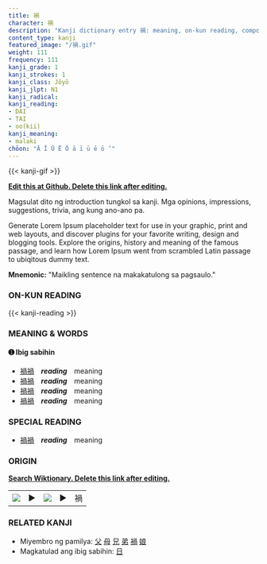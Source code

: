 ```yaml
---
title: 禍
character: 禍
description: "Kanji dictionary entry 禍: meaning, on-kun reading, compounds, origin, related kanji"
content_type: kanji
featured_image: "/禍.gif"
weight: 111
frequency: 111
kanji_grade: 1
kanji_strokes: 1
kanji_class: Jōyō
kanji_jlpt: N1
kanji_radical: 
kanji_reading: 
- DAI
- TAI
- oo(kii)
kanji_meaning:
- malaki
chōon: "Ā Ī Ū Ē Ō ā ī ū ē ō ’"
---
```

[//]: # (Don't edit the line below. Kanji animated GIF code is automatically generated.)
{{< kanji-gif >}}

[//]: # (Edit below this line.)

**[Edit this at Github. Delete this link after editing.](https://github.com/tim0g/tim/tree/main/content/kanji/禍/index.md)**

Magsulat dito ng introduction tungkol sa kanji. Mga opinions, impressions, suggestions, trivia, ang kung ano-ano pa.

Generate Lorem Ipsum placeholder text for use in your graphic, print and web layouts, and discover plugins for your favorite writing, design and blogging tools. Explore the origins, history and meaning of the famous passage, and learn how Lorem Ipsum went from scrambled Latin passage to ubiqitous dummy text.
 
**Mnemonic:** "Maikling sentence na makakatulong sa pagsaulo."

### ON-KUN READING

[//]: # (Don't edit the line below. ON-KUN READING code is automatically generated.)
{{< kanji-reading >}}

### MEANING & WORDS

#### ➊ **Ibig sabihin**
  - [禍](../禍)[禍](../禍)　***reading***　meaning
  - [禍](../禍)[禍](../禍)　***reading***　meaning
  - [禍](../禍)[禍](../禍)　***reading***　meaning
  - [禍](../禍)[禍](../禍)　***reading***　meaning

### SPECIAL READING
  - [禍](../禍)[禍](../禍)　***reading***　meaning

### ORIGIN

**[Search Wiktionary. Delete this link after editing.](https://wiktionary.org/wiki/禍)**
<table class="kanji-table"><tr><td>
<img src="60px-禍-bronze.svg.png">
</td><td>▶</td><td>
<img src="60px-禍-oracle.svg.png">
</td><td>▶</td>
<td class="kanji-origin">禍</td>
</tr></table>

### RELATED KANJI
- Miyembro ng pamilya: [父](../父) [母](../母) [兄](../兄) [弟](../弟) [禍](../禍) [娘](../娘)
- Magkatulad ang ibig sabihin: [日](../日)

